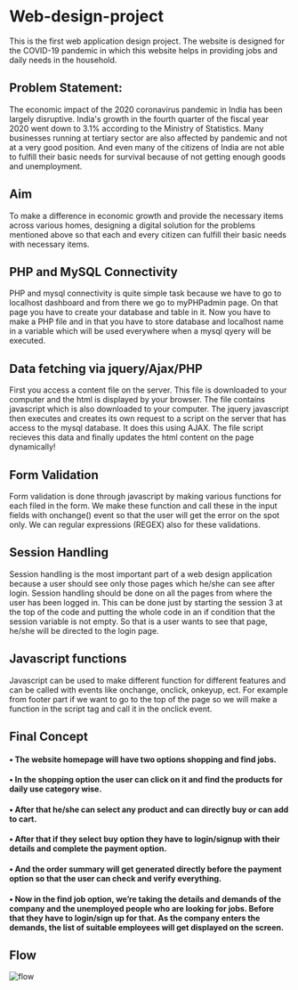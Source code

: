 # Web-design-project
This is the first web application design project. The website is designed for the COVID-19 pandemic in which this website helps in providing jobs and daily needs in the household.

## Problem Statement:
The economic impact of the 2020 coronavirus pandemic in India has been largely disruptive. India's growth in the fourth quarter of the fiscal year 2020 went down to 3.1% according to the Ministry of Statistics. Many businesses running at tertiary sector are also affected by pandemic and not at a very good position. And even many of the citizens of India are not able to fulfill their basic needs for survival because of not getting enough goods and unemployment.

## Aim
To make a difference in economic growth and provide the necessary items across various homes, designing a digital solution for the problems mentioned above so that each and every citizen can fulfill their basic needs with necessary items.

## PHP and MySQL Connectivity
PHP and mysql connectivity is quite simple task because we have to go to localhost dashboard and from there we go to myPHPadmin page. On that page you have to create your database and table in it. Now you have to make a PHP file and in that you have to store database and localhost name in a variable which will be used everywhere when a mysql qyery will be executed.

## Data fetching via jquery/Ajax/PHP
First you access a content file on the server. This file is downloaded to your computer and the html is displayed by your browser. The file contains javascript which is also downloaded to your computer. The jquery javascript then executes and creates its own request to a script on the server that has access to the mysql database. It does this using AJAX. The file script recieves this data and finally updates the html content on the page dynamically!

## Form Validation
Form validation is done through javascript by making various functions for each filed in the form. We make these function and call these in the input fields with onchange() event so that the user will get the error on the spot only. We can regular expressions (REGEX) also for these validations.

## Session Handling
Session handling is the most important part of a web design application because a user should see only those pages which he/she can see after login. Session handling should be done on all the pages from where the user has been logged in. This can be done just by starting the session 3 at the top of the code and putting the whole code in an if condition that the session variable is not empty. So that is a user wants to see that page, he/she will be directed to the login page.

## Javascript functions
Javascript can be used to make different function for different features and can be called with events like onchange, onclick, onkeyup, ect. For example from footer part if we want to go to the top of the page so we will make a function in the script tag and call it in the onclick event.

## Final Concept
#### • The website homepage will have two options shopping and find jobs.
#### • In the shopping option the user can click on it and find the products for daily use category wise.
#### • After that he/she can select any product and can directly buy or can add to cart.
#### • After that if they select buy option they have to login/signup with their details and complete the payment option.
#### • And the order summary will get generated directly before the payment option so that the user can check and verify everything.
#### • Now in the find job option, we’re taking the details and demands of the company and the unemployed people who are looking for jobs. Before that they have to login/sign up for that. As the company enters the demands, the list of suitable employees will get displayed on the screen.


## Flow

![flow](https://user-images.githubusercontent.com/70309589/159108074-ed5d1dbe-4886-47f7-8da0-b14360d2a8ad.PNG)


